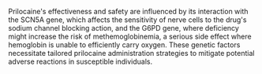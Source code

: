 Prilocaine's effectiveness and safety are influenced by its interaction with the SCN5A gene, which affects the sensitivity of nerve cells to the drug's sodium channel blocking action, and the G6PD gene, where deficiency might increase the risk of methemoglobinemia, a serious side effect where hemoglobin is unable to efficiently carry oxygen. These genetic factors necessitate tailored prilocaine administration strategies to mitigate potential adverse reactions in susceptible individuals.